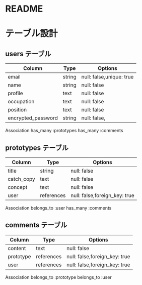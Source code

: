 # README

# テーブル設計

## users テーブル
| Column             | Type   | Options     | 
| ------------------ | ------ | ----------- | 
| email              | string | null: false,unique: true | 
| name               | string | null: false | 
| profile            | text   | null: false | 
| occupation         | text   | null: false | 
| position           | text   | null: false | 
| encrypted_password | string | null: false,|

Association
has_many :prototypes
has_many :comments


## prototypes テーブル
| Column             | Type   | Options     | 
| ------------------ | ------ | ----------- | 
| title              | string | null: false | 
| catch_copy         | text   | null: false | 
| concept            | text   | null: false | 
| user               | references | null: false,foreign_key: true |

Association
belongs_to :user
has_many :comments


## comments テーブル
| Column             | Type   | Options     | 
| ------------------ | ------ | ----------- | 
| content            | text   | null: false | 
| prototype          | references | null: false,foreign_key: true | 
| user               | references | null: false,foreign_key: true |

Association
belongs_to :prototype
belongs_to :user
